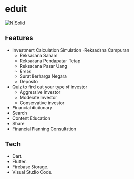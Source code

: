 # eduit 
[![N|Solid](https://cldup.com/dTxpPi9lDf.thumb.png)](https://nodesource.com/products/nsolid)


## Features

- Investment Calculation Simulation
    -Reksadana Campuran
    - Reksadana Saham
    - Reksadana Pendapatan Tetap
    - Reksadana Pasar Uang
    - Emas
    - Surat Berharga Negara
    - Deposito
- Quiz to find out your type of investor
    - Aggressive Investor
    - Moderate Investor
    - Conservative investor
- Financial dictionary
- Search
- Content Education
- Share
- Financial Planning Consultation


## Tech
- Dart.
- Flutter.
- Firebase Storage.
- Visual Studio Code.



